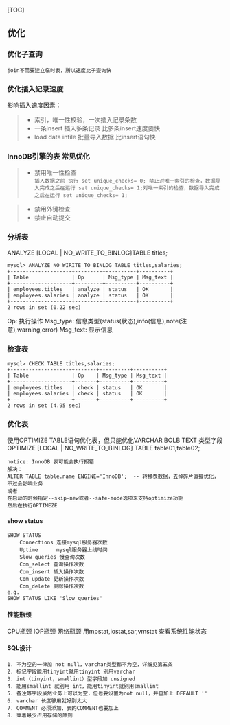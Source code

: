 [TOC]
## 优化

### 优化子查询
	join不需要建立临时表，所以速度比子查询快

### 优化插入记录速度
影响插入速度因素：
>* 索引，唯一性校验，一次插入记录条数
>* 一条insert 插入多条记录 比多条insert速度要快
>* load data infile 批量导入数据 比insert语句快
	
### InnoDB引擎的表 常见优化
>* 禁用唯一性检查	
`插入数据之前 执行 set unique_checks= 0;
禁止对唯一索引的检查，数据导入完成之后在运行 set unique_checks= 1;对唯一索引的检查，数据导入完成之后在运行 set unique_checks= 1;`

>* 禁用外键检查
>* 禁止自动提交

### 分析表
ANALYZE [LOCAL | NO_WRITE_TO_BINLOG]TABLE titles;
```
mysql> ANALYZE NO_WIRITE_TO_BINLOG TABLE titles,salaries;
+--------------------+---------+----------+----------+
| Table              | Op      | Msg_type | Msg_text |
+--------------------+---------+----------+----------+
| employees.titles   | analyze | status   | OK       |
| employees.salaries | analyze | status   | OK       |
+--------------------+---------+----------+----------+
2 rows in set (0.22 sec)
```
Op: 执行操作
Msg_type: 信息类型(status(状态),info(信息),note(注意),warning,error)
Msg_text: 显示信息

### 检查表
```
mysql> CHECK TABLE titles,salaries;
+--------------------+-------+----------+----------+
| Table              | Op    | Msg_type | Msg_text |
+--------------------+-------+----------+----------+
| employees.titles   | check | status   | OK       |
| employees.salaries | check | status   | OK       |
+--------------------+-------+----------+----------+
2 rows in set (4.95 sec)
```
### 优化表
使用OPTIMIZE TABLE语句优化表，但只能优化VARCHAR BOLB TEXT 类型字段
OPTIMIZE [LOCAL | NO_WRITE_TO_BINLOG] TABLE table01,table02;
```
notice: InnoDB 表可能会执行报错
解决：
ALTER TABLE table.name ENGINE='InnoDB';  -- 转移表数据，去掉碎片直接优化，不过会影响业务
或者
在启动的时候指定--skip-new或者--safe-mode选项来支持optimize功能
然后在执行OPTIMEZE
```

#### show status
```
SHOW STATUS
    Connections 连接mysql服务器次数
    Uptime      mysql服务器上线时间
    Slow_queries 慢查询次数
    Com_select 查询操作次数
    Com_insert 插入操作次数
    Com_update 更新操作次数
    Com_delete 删除操作次数
e.g.
SHOW STATUS LIKE 'Slow_queries'
```

#### 性能瓶颈
CPU瓶颈
IOP瓶颈
网络瓶颈
用mpstat,iostat,sar,vmstat 查看系统性能状态

#### SQL设计
```
1. 不为空的一律加 not null，varchar类型都不为空，详细见第五条
2. 标记字段能用tinyint就用tinyint 别用varchar
3. int（tinyint，smallint）型字段加 unsigned
4. 能用smallint 就别用 int，能用tinyint就别用smallint
5. 备注等字段虽然业务上可以为空，但也要设置为not null，并且加上 DEFAULT ''
6. varchar 长度够用就好别太大
7. COMMENT 必须添加，表的COMMENT也要加上
8. 秉着最少占用存储的原则
```







